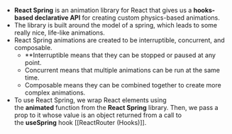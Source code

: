-   **React Spring** is an animation library for React that gives us a **hooks-based declarative API** for creating custom physics-based animations.
-   The library is built around the model of a spring, which leads to some really nice, life-like animations.
-   React Spring animations are created to be interruptible, concurrent, and composable. 
    -   **Interruptible means that they can be stopped or paused at any point.  
    -   Concurrent means that multiple animations can be run at the same time.
    -   Composable means they can be combined together to create more complex animations.
-   To use React Spring, we wrap React elements using the **animated** function from the **React Spring** library. Then, we pass a prop to it whose value is an object returned from a call to the **useSpring** hook [[ReactRouter (Hooks)]].